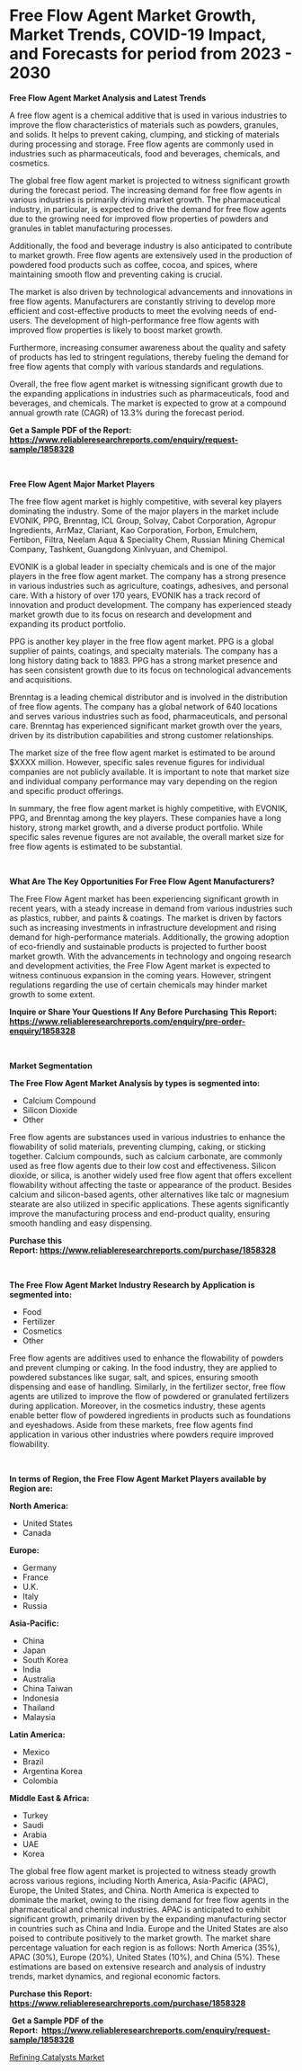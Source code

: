 <p><h1>Free Flow Agent Market Growth, Market Trends, COVID-19 Impact, and Forecasts for period from 2023 - 2030</h1></p><p><strong>Free Flow Agent Market Analysis and Latest Trends</strong></p>
<p><p>A free flow agent is a chemical additive that is used in various industries to improve the flow characteristics of materials such as powders, granules, and solids. It helps to prevent caking, clumping, and sticking of materials during processing and storage. Free flow agents are commonly used in industries such as pharmaceuticals, food and beverages, chemicals, and cosmetics.</p><p>The global free flow agent market is projected to witness significant growth during the forecast period. The increasing demand for free flow agents in various industries is primarily driving market growth. The pharmaceutical industry, in particular, is expected to drive the demand for free flow agents due to the growing need for improved flow properties of powders and granules in tablet manufacturing processes.</p><p>Additionally, the food and beverage industry is also anticipated to contribute to market growth. Free flow agents are extensively used in the production of powdered food products such as coffee, cocoa, and spices, where maintaining smooth flow and preventing caking is crucial.</p><p>The market is also driven by technological advancements and innovations in free flow agents. Manufacturers are constantly striving to develop more efficient and cost-effective products to meet the evolving needs of end-users. The development of high-performance free flow agents with improved flow properties is likely to boost market growth.</p><p>Furthermore, increasing consumer awareness about the quality and safety of products has led to stringent regulations, thereby fueling the demand for free flow agents that comply with various standards and regulations.</p><p>Overall, the free flow agent market is witnessing significant growth due to the expanding applications in industries such as pharmaceuticals, food and beverages, and chemicals. The market is expected to grow at a compound annual growth rate (CAGR) of 13.3% during the forecast period.</p></p>
<p><strong>Get a Sample PDF of the Report:&nbsp; <a href="https://www.reliableresearchreports.com/enquiry/request-sample/1858328">https://www.reliableresearchreports.com/enquiry/request-sample/1858328</a></strong></p>
<p>&nbsp;</p>
<p><strong>Free Flow Agent Major Market Players</strong></p>
<p><p>The free flow agent market is highly competitive, with several key players dominating the industry. Some of the major players in the market include EVONIK, PPG, Brenntag, ICL Group, Solvay, Cabot Corporation, Agropur Ingredients, ArrMaz, Clariant, Kao Corporation, Forbon, Emulchem, Fertibon, Filtra, Neelam Aqua & Speciality Chem, Russian Mining Chemical Company, Tashkent, Guangdong Xinlvyuan, and Chemipol.</p><p>EVONIK is a global leader in specialty chemicals and is one of the major players in the free flow agent market. The company has a strong presence in various industries such as agriculture, coatings, adhesives, and personal care. With a history of over 170 years, EVONIK has a track record of innovation and product development. The company has experienced steady market growth due to its focus on research and development and expanding its product portfolio.</p><p>PPG is another key player in the free flow agent market. PPG is a global supplier of paints, coatings, and specialty materials. The company has a long history dating back to 1883. PPG has a strong market presence and has seen consistent growth due to its focus on technological advancements and acquisitions.</p><p>Brenntag is a leading chemical distributor and is involved in the distribution of free flow agents. The company has a global network of 640 locations and serves various industries such as food, pharmaceuticals, and personal care. Brenntag has experienced significant market growth over the years, driven by its distribution capabilities and strong customer relationships.</p><p>The market size of the free flow agent market is estimated to be around $XXXX million. However, specific sales revenue figures for individual companies are not publicly available. It is important to note that market size and individual company performance may vary depending on the region and specific product offerings.</p><p>In summary, the free flow agent market is highly competitive, with EVONIK, PPG, and Brenntag among the key players. These companies have a long history, strong market growth, and a diverse product portfolio. While specific sales revenue figures are not available, the overall market size for free flow agents is estimated to be substantial.</p></p>
<p>&nbsp;</p>
<p><strong>What Are The Key Opportunities For Free Flow Agent Manufacturers?</strong></p>
<p><p>The Free Flow Agent market has been experiencing significant growth in recent years, with a steady increase in demand from various industries such as plastics, rubber, and paints & coatings. The market is driven by factors such as increasing investments in infrastructure development and rising demand for high-performance materials. Additionally, the growing adoption of eco-friendly and sustainable products is projected to further boost market growth. With the advancements in technology and ongoing research and development activities, the Free Flow Agent market is expected to witness continuous expansion in the coming years. However, stringent regulations regarding the use of certain chemicals may hinder market growth to some extent.</p></p>
<p><strong>Inquire or Share Your Questions If Any Before Purchasing This Report: <a href="https://www.reliableresearchreports.com/enquiry/pre-order-enquiry/1858328">https://www.reliableresearchreports.com/enquiry/pre-order-enquiry/1858328</a></strong></p>
<p>&nbsp;</p>
<p><strong>Market Segmentation</strong></p>
<p><strong>The Free Flow Agent Market Analysis by types is segmented into:</strong></p>
<p><ul><li>Calcium Compound</li><li>Silicon Dioxide</li><li>Other</li></ul></p>
<p><p>Free flow agents are substances used in various industries to enhance the flowability of solid materials, preventing clumping, caking, or sticking together. Calcium compounds, such as calcium carbonate, are commonly used as free flow agents due to their low cost and effectiveness. Silicon dioxide, or silica, is another widely used free flow agent that offers excellent flowability without affecting the taste or appearance of the product. Besides calcium and silicon-based agents, other alternatives like talc or magnesium stearate are also utilized in specific applications. These agents significantly improve the manufacturing process and end-product quality, ensuring smooth handling and easy dispensing.</p></p>
<p><strong>Purchase this Report:&nbsp;<a href="https://www.reliableresearchreports.com/purchase/1858328">https://www.reliableresearchreports.com/purchase/1858328</a></strong></p>
<p>&nbsp;</p>
<p><strong>The Free Flow Agent Market Industry Research by Application is segmented into:</strong></p>
<p><ul><li>Food</li><li>Fertilizer</li><li>Cosmetics</li><li>Other</li></ul></p>
<p><p>Free flow agents are additives used to enhance the flowability of powders and prevent clumping or caking. In the food industry, they are applied to powdered substances like sugar, salt, and spices, ensuring smooth dispensing and ease of handling. Similarly, in the fertilizer sector, free flow agents are utilized to improve the flow of powdered or granulated fertilizers during application. Moreover, in the cosmetics industry, these agents enable better flow of powdered ingredients in products such as foundations and eyeshadows. Aside from these markets, free flow agents find application in various other industries where powders require improved flowability.</p></p>
<p>&nbsp;</p>
<p><strong>In terms of Region, the Free Flow Agent Market Players available by Region are:</strong></p>
<p>
    <p> <strong> North America: </strong>
        <ul>
            <li>United States</li>
            <li>Canada</li>
        </ul>
        </p> 
    <p> <strong> Europe: </strong>
        <ul>
            <li>Germany</li>
            <li>France</li>
            <li>U.K.</li>
            <li>Italy</li>
            <li>Russia</li>
        </ul>
        </p> 
    <p> <strong> Asia-Pacific: </strong>
        <ul>
            <li>China</li>
            <li>Japan</li>
            <li>South Korea</li>
            <li>India</li>
            <li>Australia</li>
            <li>China Taiwan</li>
            <li>Indonesia</li>
            <li>Thailand</li>
            <li>Malaysia</li>
        </ul>
        </p> 
    <p> <strong> Latin America: </strong>
        <ul>
            <li>Mexico</li>
            <li>Brazil</li>
            <li>Argentina Korea</li>
            <li>Colombia</li>
        </ul>
        </p> 
    <p> <strong> Middle East & Africa: </strong>
        <ul>
            <li>Turkey</li>
            <li>Saudi</li>
            <li>Arabia</li>
            <li>UAE</li>
            <li>Korea</li>
        </ul>
    </p>
    </p>
<p><p>The global free flow agent market is projected to witness steady growth across various regions, including North America, Asia-Pacific (APAC), Europe, the United States, and China. North America is expected to dominate the market, owing to the rising demand for free flow agents in the pharmaceutical and chemical industries. APAC is anticipated to exhibit significant growth, primarily driven by the expanding manufacturing sector in countries such as China and India. Europe and the United States are also poised to contribute positively to the market growth. The market share percentage valuation for each region is as follows: North America (35%), APAC (30%), Europe (20%), United States (10%), and China (5%). These estimations are based on extensive research and analysis of industry trends, market dynamics, and regional economic factors.</p></p>
<p><strong>Purchase this Report: <a href="https://www.reliableresearchreports.com/purchase/1858328">https://www.reliableresearchreports.com/purchase/1858328</a></strong></p>
<p>&nbsp;<strong>Get a Sample PDF of the Report:&nbsp;&nbsp;<a href="https://www.reliableresearchreports.com/enquiry/request-sample/1858328">https://www.reliableresearchreports.com/enquiry/request-sample/1858328</a></strong></p>
<p><strong></strong></p>
<p><p><a href="https://github.com/PeterParrish5/Market-Research-Report-List-2/blob/main/refining-catalysts-market.md">Refining Catalysts Market</a></p></p>